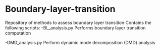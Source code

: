 # Boundary-layer-transition
Repository of methods to assess boundary layer transition
Contains the following scripts:
-BL_analysis.py
Performs boundary layer transition computation

-DMD_analysis.py 
Perform dynamic mode decomposition (DMD) analysis
